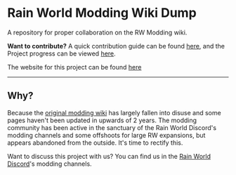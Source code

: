 # Rain World Modding Wiki Dump

A repository for proper collaboration on the RW Modding wiki.

**Want to contribute?** A quick contribution guide can be found [here](https://github.com/Rain-World-Modding/Rain-World-Modding.github.io/blob/main/contributing.md), 
and the Project progress can be viewed [here](https://github.com/Rain-World-Modding/Rain-World-Modding.github.io/projects/1).

The website for this project can be found [here](https://rain-world-modding.github.io/)

---

## Why?
Because the [original modding wiki](https://rain-world-modding.fandom.com/wiki/Rain_World_Modding_Wiki) has largely fallen into disuse and some pages haven't been updated in upwards of 2 years. 
The modding community has been active in the sanctuary of the Rain World Discord's modding channels and some offshoots for large RW expansions, 
but appears abandoned from the outside. It's time to rectify this.

Want to discuss this project with us? You can find us in the [Rain World Discord](discord.gg/rainworld)'s modding channels.
